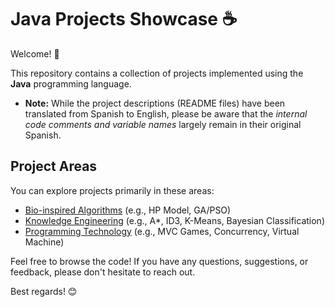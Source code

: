 # Java Projects Showcase ☕

Welcome! 👋

This repository contains a collection of projects implemented using the **Java** programming language.

*   **Note:** While the project descriptions (README files) have been translated from Spanish to English, please be aware that the *internal code comments and variable names* largely remain in their original Spanish.

## Project Areas

You can explore projects primarily in these areas:

*   [Bio-inspired Algorithms](./Algoritmos%20bioinspirados/) (e.g., HP Model, GA/PSO)
*   [Knowledge Engineering](./Ingeniería%20del%20Conocimiento/) (e.g., A*, ID3, K-Means, Bayesian Classification)
*   [Programming Technology](./Tecnología%20de%20la%20Programación/) (e.g., MVC Games, Concurrency, Virtual Machine)

Feel free to browse the code! If you have any questions, suggestions, or feedback, please don't hesitate to reach out.

Best regards! 😊
